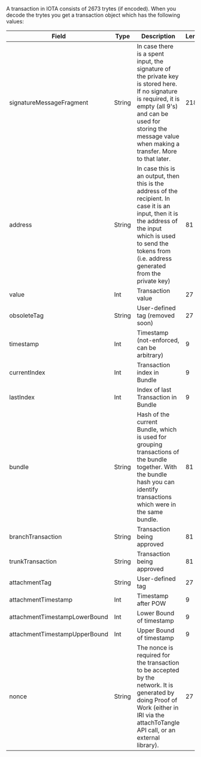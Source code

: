
A transaction in IOTA consists of 2673 trytes (if encoded). When you decode the trytes you get a transaction object which has the following values:

| Field                         | Type   | Description                                                                                                                                                                                                                   | Length |
| ----------------------------- | ------ | ----------------------------------------------------------------------------------------------------------------------------------------------------------------------------------------------------------------------------- | ------ |
| signatureMessageFragment      | String | In case there is a spent input, the signature of the private key is stored here. If no signature is required, it is empty (all 9's) and can be used for storing the message value when making a transfer. More to that later. | 2187   |
| address                       | String | In case this is an output, then this is the address of the recipient. In case it is an input, then it is the address of the input which is used to send the tokens from (i.e. address generated from the private key)         | 81     |
| value                         | Int    | Transaction value                                                                                                                                                                                                             | 27     |
| obsoleteTag                   | String | User-defined tag (removed soon)                                                                                                                                                                                               | 27     |
| timestamp                     | Int    | Timestamp (not-enforced, can be arbitrary)                                                                                                                                                                                    | 9      |
| currentIndex                  | Int    | Transaction index in Bundle                                                                                                                                                                                                   | 9      |
| lastIndex                     | Int    | Index of last Transaction in Bundle                                                                                                                                                                                           | 9      |
| bundle                        | String | Hash of the current Bundle, which is used for grouping transactions of the bundle together. With the bundle hash you can identify transactions which were in the same bundle.                                                 | 81     |
| branchTransaction             | String | Transaction being approved                                                                                                                                                                                                    | 81     |
| trunkTransaction              | String | Transaction being approved                                                                                                                                                                                                    | 81     |
| attachmentTag                 | String | User-defined tag                                                                                                                                                                                                              | 27     |
| attachmentTimestamp           | Int    | Timestamp after POW                                                                                                                                                                                                           | 9      |
| attachmentTimestampLowerBound | Int    | Lower Bound of timestamp                                                                                                                                                                                                      | 9      |
| attachmentTimestampUpperBound | Int    | Upper Bound of timestamp                                                                                                                                                                                                      | 9      |
| nonce                         | String | The nonce is required for the transaction to be accepted by the network. It is generated by doing Proof of Work (either in IRI via the attachToTangle API call, or an external library).                                      | 27     |